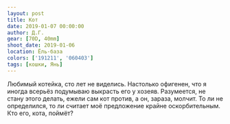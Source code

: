 ```yaml
---
layout: post
title: Кот
date: 2019-01-07 00:00:00
author: Д.Г.
gear: [70D, 40mm]
shoot_date: 2019-01-06
location: Ёль-база
colors: ['191211', '060403']
tags: [кошки, Янь]
---
```

Любимый котейка, сто лет не виделись. Настолько офигенен, что я иногда всерьёз подумываю выкрасть его у хозеяв. Разумеется, не стану этого делать, ежели сам кот против, а он, зараза, молчит. То ли не определился, то ли считает моё предложение крайне оскорбительным. Кто его, кота, поймёт?
